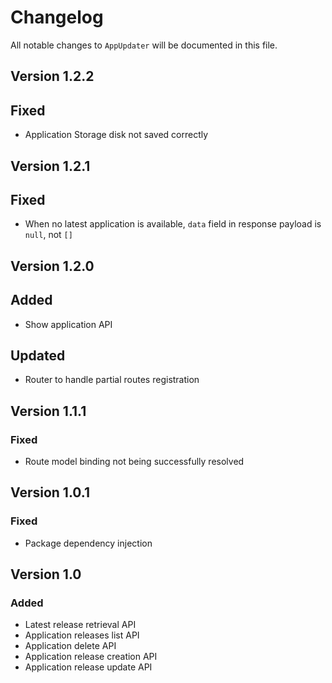 # Changelog

All notable changes to `AppUpdater` will be documented in this file.

## Version 1.2.2

## Fixed
- Application Storage disk not saved correctly

## Version 1.2.1

## Fixed
- When no latest application is available, `data` field in response payload is `null`, not `[]`

## Version 1.2.0

## Added
- Show application API

## Updated
- Router to handle partial routes registration

## Version 1.1.1

### Fixed
- Route model binding not being successfully resolved

## Version 1.0.1

### Fixed
- Package dependency injection

## Version 1.0

### Added
- Latest release retrieval API
- Application releases list API
- Application delete API
- Application release creation API
- Application release update API
